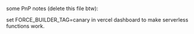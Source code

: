 some PnP notes (delete this file btw):

set FORCE_BUILDER_TAG=canary in vercel dashboard to make serverless functions work.
